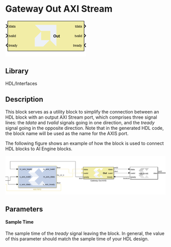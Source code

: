 # Gateway Out AXI Stream
  
![](./Images/block.png)  

## Library

HDL/Interfaces

## Description

This block serves as a utility block to simplify the connection between an HDL block with an output AXI Stream port, which comprises three signal lines: the _tdata_ and _tvalid_ signals going in one direction, and the _tready_ signal going in the opposite direction. Note that in the generated HDL code, the block name will be used as the name for the AXIS port.

The following figure shows an example of how the block is used to connect HDL blocks to AI Engine blocks.
  
![](./Images/bdd1648735937836.png)  

## Parameters

#### Sample Time  
The sample time of the _tready_ signal leaving the block. In general, the value of this parameter should match the sample time of your HDL design.

